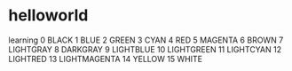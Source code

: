 # helloworld
learning
0   BLACK
1   BLUE
2   GREEN
3   CYAN
4   RED
5   MAGENTA
6   BROWN
7   LIGHTGRAY
8   DARKGRAY
9   LIGHTBLUE
10  LIGHTGREEN
11  LIGHTCYAN
12  LIGHTRED
13  LIGHTMAGENTA
14  YELLOW
15  WHITE
